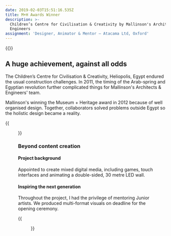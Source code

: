 ```yaml
---
date: 2019-02-03T15:51:16.535Z
title: M+H Awards Winner
description: >-
  Children’s Centre for Civilisation & Creativity by Mallinson's Architects &
  Engineers
assignment: 'Designer, Animator & Mentor – Atacama Ltd, Oxford'
---
```

<!-- date: Winter&nbsp;2010 - Winter&nbsp;2011 -->

{{<flickity src="https://inspiredlabs.co.uk/images/mallinson-00.jpg" title="Museums & Heritage Awards Winner" color="blue" selectCell="flkty.selectCell( value, isWrapped, isInstant )" >}}

## A huge achievement, against all odds

The Children’s Centre for Civilisation & Creativity, Heliopolis, Egypt endured the usual construction challenges. In 2011, the timing of the Arab-spring and Egyptian revolution further complicated things for Mallinson's Architects & Engineers' team.

Mallinson's winning the Museum + Heritage award in 2012 because of well organised design. Together, collaborators solved problems outside Egypt so the holistic design became a reality.
	      		
{{<figure src="https://inspiredlabs.co.uk/images/mallinson-01.jpg" title="30m LED wall interior">}}
	

<!--## Large-scale Graphics | 2D/3D Animation | Game design | Character artwork
-->

### Beyond content creation

#### Project background

Appointed to create mixed digital media, including games, touch interfaces and animating a double-sided, 30 metre LED wall.

#### Inspiring the next generation

Throughout the project, I had the privilege of mentoring Junior artists. We produced multi-format visuals on deadline for the opening ceremony.

{{<figure src="https://inspiredlabs.co.uk/images/mallinson-02.jpg" title="30m LED wall exterior">}}

